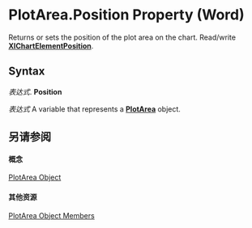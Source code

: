 
# PlotArea.Position Property (Word)

Returns or sets the position of the plot area on the chart. Read/write  **[XlChartElementPosition](96be8751-d642-dddf-3fd0-588d6cfe7410.md)**.


## Syntax

 _表达式_. **Position**

 _表达式_ A variable that represents a **[PlotArea](72d30767-7cfc-3063-0b49-f9fbc129a52c.md)** object.


## 另请参阅


#### 概念


[PlotArea Object](72d30767-7cfc-3063-0b49-f9fbc129a52c.md)
#### 其他资源


[PlotArea Object Members](http://msdn.microsoft.com/library/792cf699-9993-2185-6bbb-3d64c7fec794%28Office.15%29.aspx)